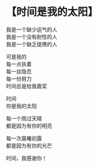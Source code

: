 # 【时间是我的太阳】

我是一个缺少运气的人  
我是一个没有耐性的人  
我是一个缺乏提携的人

可是我的  
每一点执着  
每一丝隐忍  
每一份努力   
时间总是给我嘉奖

时间  
你是我的太阳

每一个雨过天晴  
都是因为有你的明亮

每一次晨曦初露  
都是因为有你的光芒

时间，我感谢你！
